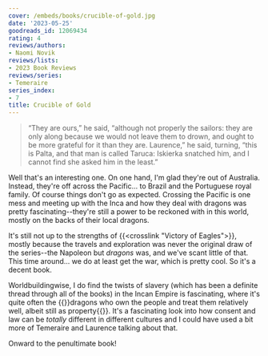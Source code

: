 ```yaml
---
cover: /embeds/books/crucible-of-gold.jpg
date: '2023-05-25'
goodreads_id: 12069434
rating: 4
reviews/authors:
- Naomi Novik
reviews/lists:
- 2023 Book Reviews
reviews/series:
- Temeraire
series_index:
- 7
title: Crucible of Gold
---
```

> “They are ours,” he said, “although not properly the sailors: they are only along because we would not leave them to drown, and ought to be more grateful for it than they are. Laurence,” he said, turning, “this is Palta, and that man is called Taruca: Iskierka snatched him, and I cannot find she asked him in the least.” 

Well that's an interesting one. On one hand, I'm glad they're out of Australia. Instead, they're off across the Pacific... to Brazil and the Portuguese royal family. Of course things don't go as expected. Crossing the Pacific is one mess and meeting up with the Inca and how they deal with dragons was pretty fascinating--they're still a power to be reckoned with in this world, mostly on the backs of their local dragons. 

It's still not up to the strengths of {{<crosslink "Victory of Eagles">}}, mostly because the travels and exploration was never the original draw of the series--the Napoleon but *dragons* was, and we've scant little of that. This time around... we do at least get the war, which is pretty cool. So it's a decent book. 

<!--more-->

Worldbuildingwise, I do find the twists of slavery (which has been a definite thread through all of the books) in the Incan Empire is fascinating, where it's quite often the {{<spoiler>}}dragons who own the people and treat them relatively well, albeit still as property{{</spoiler>}}. It's a fascinating look into how consent and law can be *totally* different in different cultures and I could have used a bit more of Temeraire and Laurence talking about that. 

Onward to the penultimate book!

